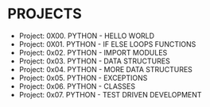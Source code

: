 # PROJECTS 

- Project: 0X00. PYTHON - HELLO WORLD
- Project: 0X01. PYTHON - IF ELSE LOOPS FUNCTIONS
- Project: 0x02. PYTHON - IMPORT MODULES
- Project: 0x03. PYTHON - DATA STRUCTURES
- Project: 0x04. PYTHON - MORE DATA STRUCTURES
- Project: 0x05. PYTHON - EXCEPTIONS
- Project: 0x06. PYTHON - CLASSES
- Project: 0x07. PYTHON - TEST DRIVEN DEVELOPMENT


